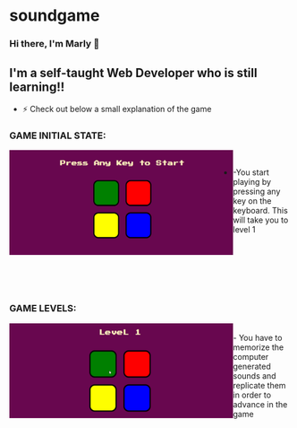 # soundgame
### Hi there, I'm Marly 👋 


## I'm a self-taught Web Developer who is still learning!!

- ⚡ Check out below a small explanation of the game


### GAME INITIAL STATE:

<img align="left" alt="Initial state" width="400px" src="Screenshots/Screenshot (10).png">
<br/>

   - -You start playing by pressing any key on the keyboard. This will take you to level 1
<br/>
<br/>
<br/>
<br/>
<br/>

### GAME LEVELS:

<img align="left" alt="First stage of the game" width="400px" src="Screenshots/Animation 1.gif">
<br/>
   - You have to memorize the computer generated sounds and replicate them in order to advance in the game


